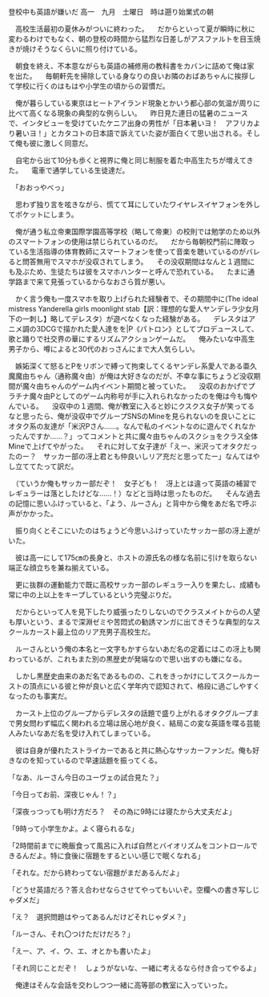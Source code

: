 登校中も英語が嫌いだ
高一　九月　土曜日　時は遡り始業式の朝

　高校生活最初の夏休みがついに終わった。
　だからといって夏が瞬時に秋に変わるわけでもなく、朝の登校の時間から猛烈な日差しがアスファルトを目玉焼きが焼けそうなくらいに照り付けている。

　朝食を終え、不本意ながらも英語の補修用の教科書をカバンに詰めて俺は家を出た。
　毎朝軒先を掃除している身なりの良いお隣のおばあちゃんに挨拶して学校に行くのはもはや小学生の頃からの習慣だ。

　俺が暮らしている東京はヒートアイランド現象とかいう都心部の気温が周りに比べて高くなる現象の典型的な例らしい。
　昨日見た連日の猛暑のニュースで、インタビューを受けていたケニア出身の男性が「日本暑いヨ！　アフリカより暑いヨ！」とカタコトの日本語で訴えていた姿が面白くて思い出される。そして俺も彼に激しく同意だ。

　自宅から出て10分も歩くと視界に俺と同じ制服を着た中高生たちが増えてきた。
　電車で通学している生徒達だ。 

　「おおっやべっ」

　思わず独り言を呟きながら、慌てて耳にしていたワイヤレスイヤフォンを外してポケットにしまう。

　俺が通う私立帝東国際学園高等学校（略して帝東）の校則では勉学のため以外のスマートフォンの使用は禁じられているのだ。
　だから毎朝校門前に陣取っている生活指導の体育教師にスマートフォンを使って音楽を聴いているのがバレると問答無用でスマホが没収されてしまう。
　その没収期間はなんと１週間にも及ぶため、生徒たちは彼をスマホハンターと呼んで恐れている。
　たまに通学路まで来て見張っているからなおさら質が悪い。

　かく言う俺も一度スマホを取り上げられた経験者で、その期間中に(The ideal mistress Yanderella girls moonlight stab【訳：理想的な愛人ヤンデレラ少女月下の一刺し】略してデレスタ）が遊べなくなった経験がある。
　デレスタはアニメ調の3DCGで描かれた愛人達をを|P《パトロン》としてプロデュースして、歌と踊りで社交界の華にするリズムアクションゲームだ。
　俺みたいな中高生男子から、噂によると30代のおっさんにまで大人気らしい。

　嫉妬深くて怒るとPをリボンで縛って拘束してくるヤンデレ系愛人である亜久魔魔由ちゃん（通称魔々由）が俺は大好きなのだが、不幸な事にちょうど没収期間が魔々由ちゃんのゲーム内イベント期間と被っていた。
　没収のおかげでプラチナ魔々由Pとしてのゲーム内称号が手に入れられなかったのを俺は今も悔やんでいる。
　没収中の１週間、俺が教室に入ると妙にクスクス女子が笑ってるなと思ったら、俺が没収中でグループSNSのMineを見られないのを良いことにオタク系の友達が「米沢Pさん……。なんで私のイベントなのに遊んでくれなかったんですか……？」ってコメントと共に魔々由ちゃんのスクショをクラス全体Mineで上げてやがった。
　それに対して女子達が「えー、米沢ってオタクだったのー？　サッカー部の冴上君とも仲良いしリア充だと思ってたー」なんてはやし立ててたって訳だ。

　（ていうか俺もサッカー部だぞ！　女子ども！　冴上とは違って英語の補習でレギュラーは落としたけどな……！）などと当時は思ったものだ。
　そんな過去の記憶に思いふけっていると、「よう、ルーさん」と背中から俺をあだ名で呼ぶ声がかかった。

　振り向くとそこにいたのはちょうど今思いふけっていたサッカー部の冴上遼がいた。

　彼は高一にして175㎝の長身と、ホストの源氏名の様な名前に引けを取らない端正な顔立ちを兼ね揃えている。

　更に抜群の運動能力で既に高校サッカー部のレギュラー入りを果たし、成績も常に中の上以上をキープしているという完璧ぶりだ。

　だからといって人を見下したり威張ったりしないのでクラスメイトからの人望も厚いという、まるで深淵ゼミや苦悶式の勧誘マンガに出てきそうな典型的なスクールカースト最上位のリア充男子高校生だ。



　ルーさんという俺の本名と一文字もかすらないあだ名の定着にはこの冴上も関わっているが、これもまた別の黒歴史が発端なので思い出すのも嫌になる。

　しかし黒歴史由来のあだ名であるものの、これをきっかけにしてスクールカーストの頂点にいる彼と仲が良いと広く学年内で認知されて、格段に過ごしやすくなったのも事実だ。

　カースト上位のグループからデレスタの話題で盛り上がれるオタクグループまで男女問わず幅広く関われる立場は居心地が良く、結局この変な英語を喋る芸能人みたいなあだ名を受け入れてしまっている。



　彼は自身が優れたストライカーであると共に熱心なサッカーファンだ。俺も好きなのを知っているので早速話題を振ってくる。



「なあ、ルーさん今日のユーヴェの試合見た？」



「今日ってお前、深夜じゃん！？」



「深夜っつっても明け方だろ？　その為に9時には寝たから大丈夫だよ」



「9時って小学生かよ。よく寝られるな」



「2時間前までに晩飯食って風呂に入れば自然とバイオリズムをコントロールできるんだよ。特に食後に宿題をするといい感じで眠くなれる」



「それな。だから終わってない宿題がまだあるんだよ」

「どうせ英語だろ？答え合わせならさせてやってもいいぞ。空欄への書き写しじゃダメだ」

「え？　選択問題はやってあるんだけどそれじゃダメ？」

「ルーさん、それ〇つけただけだろ？」

「えー、ア、イ、ウ、エ、オとかも書いたよ」

「それ同じことだぞ！　しょうがないな、一緒に考えるなら付き合ってやるよ」

　俺達はそんな会話を交わしつつ一緒に高等部の教室に入っていった。